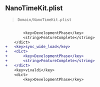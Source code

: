 ## NanoTimeKit.plist

> `Domain/NanoTimeKit.plist`

```diff

 		<key>DevelopmentPhase</key>
 		<string>FeatureComplete</string>
 	</dict>
+	<key>sync_wide_load</key>
+	<dict>
+		<key>DevelopmentPhase</key>
+		<string>FeatureComplete</string>
+	</dict>
 	<key>vivaldi</key>
 	<dict>
 		<key>DevelopmentPhase</key>

```
